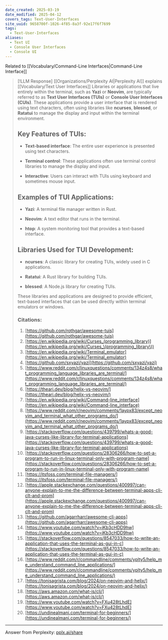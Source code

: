 ```yaml
---
date_created: 2025-03-19
date_modified: 2025-04-12
covers_tags: Text-User-Interfaces
site_uuid: 9658700f-1026-4f85-8a3f-92e17f6f7699
tags:
  - Text-User-Interfaces
aliases:
  - Text UI
  - Console User Interfaces
  - Console UI
---
```


Related to [[Vocabulary/Command-Line Interfaces|Command-Line Interface]]

> [!LLM Response] [[Organizations/Perplexity AI|Perplexity AI]] explains [[Vocabulary/Text User Interfaces]]
> Libraries or applications that live entirely within the terminal, such as **Yazi** or **Neovim**, are typically referred to as **Text User Interfaces (TUIs)** or **Console User Interfaces (CUIs)**. These applications provide a user interface that is rendered using text characters, often using libraries like **ncurses**, **blessed**, or **Ratatui** to manage the display and input within the terminal environment.
> 
> ## Key Features of TUIs:
> 
> - **Text-based interface**: The entire user experience is presented using text characters.
>     
> - **Terminal control**: These applications often use terminal control libraries to manage the display and input.
>     
> - **Interactive**: Users can interact with TUIs using keyboard and sometimes mouse input.
>     
> 
> ## Examples of TUI Applications:
> 
> - **Yazi**: A terminal file manager written in Rust.
>     
> - **Neovim**: A text editor that runs in the terminal.
>     
> - **htop**: A system monitoring tool that provides a text-based interface.
>     
> 
> ## Libraries Used for TUI Development:
> 
> - **ncurses**: A classic library for creating TUIs, widely used in C applications.
>     
> - **Ratatui**: A Rust library for building TUIs.
>     
> - **blessed**: A Node.js library for creating TUIs.
>     
> 
> These libraries and applications are designed to provide efficient, text-based interfaces that can be used directly within terminal emulators or windows.
> 
> ### Citations:
> 
> 1. [https://github.com/rothgar/awesome-tuis](https://github.com/rothgar/awesome-tuis)
> 2. [https://en.wikipedia.org/wiki/Curses_(programming_library)](https://en.wikipedia.org/wiki/Curses_\(programming_library\))
> 3. [https://en.wikipedia.org/wiki/Terminal_emulator](https://en.wikipedia.org/wiki/Terminal_emulator)
> 4. [https://github.com/sxyazi/yazi](https://github.com/sxyazi/yazi)
> 5. [https://www.reddit.com/r/linuxquestions/comments/134z4s8/what_programming_language_libraries_are_terminal/](https://www.reddit.com/r/linuxquestions/comments/134z4s8/what_programming_language_libraries_are_terminal/)
> 6. [https://theari.dev/blog/helix-vs-neovim/](https://theari.dev/blog/helix-vs-neovim/)
> 7. [https://en.wikipedia.org/wiki/Command-line_interface](https://en.wikipedia.org/wiki/Command-line_interface)
> 8. [https://www.reddit.com/r/neovim/comments/1aypx83/except_neovim_and_terminal_what_other_programs_do/](https://www.reddit.com/r/neovim/comments/1aypx83/except_neovim_and_terminal_what_other_programs_do/)
> 9. [https://stackoverflow.com/questions/439799/whats-a-good-java-curses-like-library-for-terminal-applications](https://stackoverflow.com/questions/439799/whats-a-good-java-curses-like-library-for-terminal-applications)
> 10. [https://stackoverflow.com/questions/28306266/how-to-set-a-program-to-run-in-linux-terminal-only-with-program-name](https://stackoverflow.com/questions/28306266/how-to-set-a-program-to-run-in-linux-terminal-only-with-program-name)
> 11. [https://itsfoss.com/terminal-file-managers/](https://itsfoss.com/terminal-file-managers/)
> 12. [https://apple.stackexchange.com/questions/400997/can-anyone-explain-to-me-the-difference-between-terminal-apps-cli-clt-and-prom](https://apple.stackexchange.com/questions/400997/can-anyone-explain-to-me-the-difference-between-terminal-apps-cli-clt-and-prom)
> 13. [https://github.com/agarrharr/awesome-cli-apps](https://github.com/agarrharr/awesome-cli-apps)
> 14. [https://www.youtube.com/watch?v=iKb3cHDD9hw](https://www.youtube.com/watch?v=iKb3cHDD9hw)
> 15. [https://stackoverflow.com/questions/8547033/how-to-write-an-application-that-uses-the-terminal-as-gui-in-c](https://stackoverflow.com/questions/8547033/how-to-write-an-application-that-uses-the-terminal-as-gui-in-c)
> 16. [https://www.reddit.com/r/commandline/comments/yplty5/help_me_understand_command_line_applications/](https://www.reddit.com/r/commandline/comments/yplty5/help_me_understand_command_line_applications/)
> 17. [https://tonisagrista.com/blog/2024/on-neovim-and-helix/](https://tonisagrista.com/blog/2024/on-neovim-and-helix/)
> 18. [https://aws.amazon.com/what-is/cli/](https://aws.amazon.com/what-is/cli/)
> 19. [https://www.youtube.com/watch?v=FXu428tLhdE](https://www.youtube.com/watch?v=FXu428tLhdE)
> 20. [https://undinealmani.com/terminal-for-beginners/](https://undinealmani.com/terminal-for-beginners/)

---

Answer from Perplexity: [pplx.ai/share](https://www.perplexity.ai/search/pplx.ai/share)